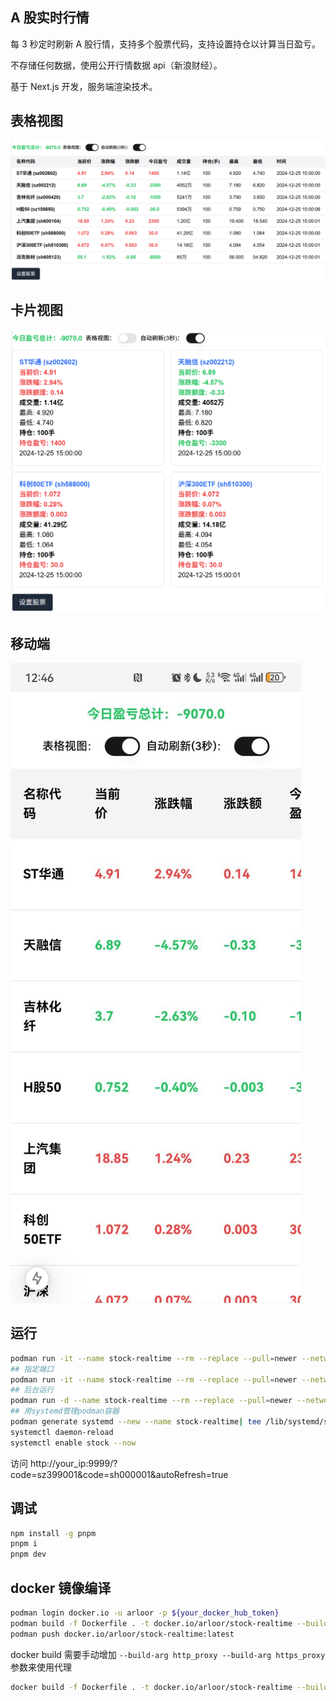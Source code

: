 ## A 股实时行情

每 3 秒定时刷新 A 股行情，支持多个股票代码，支持设置持仓以计算当日盈亏。

不存储任何数据，使用公开行情数据 api（新浪财经）。

基于 Next.js 开发，服务端渲染技术。

## 表格视图

![alt text](image-1.png)

## 卡片视图

![alt text](image.png)

## 移动端

![alt text](image-2.png)

## 运行

```bash
podman run -it --name stock-realtime --rm --replace --pull=newer --network host docker.io/arloor/stock-realtime
## 指定端口
podman run -it --name stock-realtime --rm --replace --pull=newer --network host -e PORT=3000 docker.io/arloor/stock-realtime
## 后台运行
podman run -d --name stock-realtime --rm --replace --pull=newer --network host docker.io/arloor/stock-realtime
## 用systemd管理podman容器
podman generate systemd --new --name stock-realtime| tee /lib/systemd/system/stock.service
systemctl daemon-reload
systemctl enable stock --now
```

访问 http://your_ip:9999/?code=sz399001&code=sh000001&autoRefresh=true

## 调试

```bash
npm install -g pnpm
pnpm i
pnpm dev
```

## docker 镜像编译

```bash
podman login docker.io -u arloor -p ${your_docker_hub_token}
podman build -f Dockerfile . -t docker.io/arloor/stock-realtime --build-arg=PORT=9999 --network host #podman的命令会使用系统代理来拉取node modules和下载alpine的apk包
podman push docker.io/arloor/stock-realtime:latest
```

docker build 需要手动增加 `--build-arg http_proxy --build-arg https_proxy`参数来使用代理

```bash
docker build -f Dockerfile . -t docker.io/arloor/stock-realtime --build-arg PORT=9999 --build-arg http_proxy --build-arg https_proxy --network host
```
